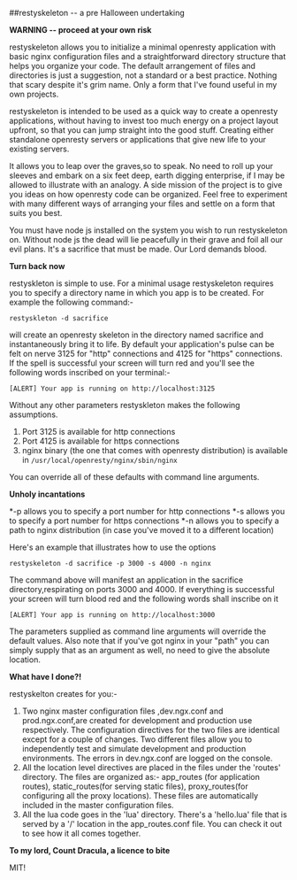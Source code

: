 ##restyskeleton -- a pre Halloween undertaking 

**WARNING -- proceed at your own risk**

restyskeleton allows you to initialize a minimal openresty application with basic nginx configuration files and a straightforward directory structure that helps you organize your code. The default arrangement of files and directories is just a suggestion, not a standard or a best practice. Nothing that scary despite it's grim name. Only a form that I've found useful in my own projects.

restyskeleton is intended to be used as a quick way to create a openresty applications, without having to invest too much energy on a project layout upfront, so that you can jump straight into the good stuff. Creating either standalone openresty servers or applications that give new life to your existing servers. 

It allows you to leap over the graves,so to speak. No need to roll up your sleeves and embark on a six feet deep, earth digging enterprise, if I may be allowed to illustrate with an analogy. A side mission of the project is to give you ideas on how openresty code can be organized. Feel free to experiment with many different ways of arranging your files and settle on a form that suits you best. 

You must have node js installed on the system you wish to run restyskeleton on. Without node js the dead will lie peacefully in their grave and foil all our evil plans. It's a sacrifice that must be made. Our Lord demands blood.  

**Turn back now**

restyskleton is simple to use. For a minimal usage restyskeleton requires you to specify a directory name in which you app is to be created. For example the following command:- 

```
restyskleton -d sacrifice

```
will create an openresty skeleton in the directory named sacrifice and instantaneously bring it to life. By default your application's pulse can be felt on nerve 3125 for "http" connections and 4125 for "https" connections. If the spell is successful your screen will turn red and you'll see the following words inscribed on your terminal:-

```
[ALERT] Your app is running on http://localhost:3125

```

Without any other parameters restyskleton makes the following assumptions.

1. Port 3125 is available for http connections
2. Port 4125 is available for https connections
3. nginx binary (the one that comes with openresty distribution) is available in
`/usr/local/openresty/nginx/sbin/nginx`

You can override all of these defaults with command line arguments. 


**Unholy incantations**

*-p allows you to specify a port number for http connections
*-s allows you to specify a port number for https connections
*-n allows you to specify a path to nginx distribution (in case you've moved it to a different location)

Here's an example that illustrates how to use the options

```
restyskeleton -d sacrifice -p 3000 -s 4000 -n nginx

```
The command above will manifest an application in the sacrifice directory,respirating on ports 3000 and 4000.
If everything is successful your screen will turn blood red and the following words shall inscribe on it

```
[ALERT] Your app is running on http://localhost:3000

```
The parameters supplied as command line arguments will override the default values. Also note that if you've got nginx in your "path" you can simply supply that as an argument as well, no need to give the absolute location.  

**What have I done?!**

restyskelton creates for you:-

1. Two nginx master configuration files ,dev.ngx.conf and prod.ngx.conf,are created for development and production use respectively. The configuration directives for the two files are identical except for a couple of changes. Two different files allow you to independently test and simulate development and production environments. The errors in dev.ngx.conf are logged on the console.
2. All the location level directives are placed in the files under the 'routes' directory. The files are organized as:-   app_routes (for application routes), static_routes(for serving static files), proxy_routes(for configuring all the proxy locations). These files are automatically included in the master configuration files. 
3. All the lua code goes in the 'lua' directory. There's a 'hello.lua' file that is served by a '/' location in the app_routes.conf file. You can check it out to see how it all comes together.  

**To my lord, Count Dracula, a licence to bite**

MIT!
